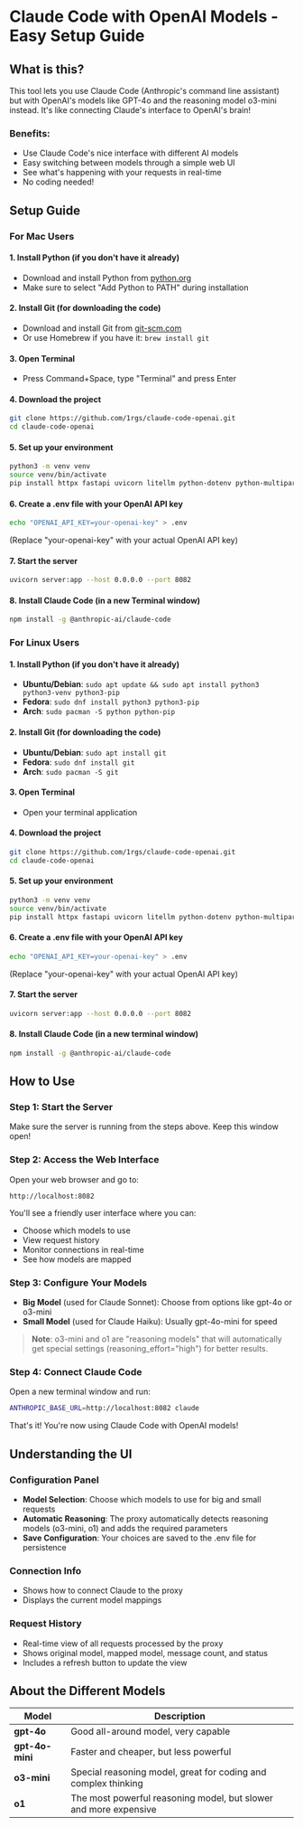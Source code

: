 # Claude Code with OpenAI Models - Easy Setup Guide

## What is this?
This tool lets you use Claude Code (Anthropic's command line assistant) but with OpenAI's models like GPT-4o and the reasoning model o3-mini instead. It's like connecting Claude's interface to OpenAI's brain!

### Benefits:
- Use Claude Code's nice interface with different AI models
- Easy switching between models through a simple web UI
- See what's happening with your requests in real-time
- No coding needed!

## Setup Guide

### For Mac Users

#### 1. Install Python (if you don't have it already)
- Download and install Python from [python.org](https://python.org)
- Make sure to select "Add Python to PATH" during installation

#### 2. Install Git (for downloading the code)
- Download and install Git from [git-scm.com](https://git-scm.com)
- Or use Homebrew if you have it: `brew install git`

#### 3. Open Terminal
- Press Command+Space, type "Terminal" and press Enter

#### 4. Download the project
```bash
git clone https://github.com/1rgs/claude-code-openai.git
cd claude-code-openai
```

#### 5. Set up your environment
```bash
python3 -m venv venv
source venv/bin/activate
pip install httpx fastapi uvicorn litellm python-dotenv python-multipart
```

#### 6. Create a .env file with your OpenAI API key
```bash
echo "OPENAI_API_KEY=your-openai-key" > .env
```
(Replace "your-openai-key" with your actual OpenAI API key)

#### 7. Start the server
```bash
uvicorn server:app --host 0.0.0.0 --port 8082
```

#### 8. Install Claude Code (in a new Terminal window)
```bash
npm install -g @anthropic-ai/claude-code
```

### For Linux Users

#### 1. Install Python (if you don't have it already)
- **Ubuntu/Debian**: `sudo apt update && sudo apt install python3 python3-venv python3-pip`
- **Fedora**: `sudo dnf install python3 python3-pip`
- **Arch**: `sudo pacman -S python python-pip`

#### 2. Install Git (for downloading the code)
- **Ubuntu/Debian**: `sudo apt install git`
- **Fedora**: `sudo dnf install git`
- **Arch**: `sudo pacman -S git`

#### 3. Open Terminal
- Open your terminal application

#### 4. Download the project
```bash
git clone https://github.com/1rgs/claude-code-openai.git
cd claude-code-openai
```

#### 5. Set up your environment
```bash
python3 -m venv venv
source venv/bin/activate
pip install httpx fastapi uvicorn litellm python-dotenv python-multipart
```

#### 6. Create a .env file with your OpenAI API key
```bash
echo "OPENAI_API_KEY=your-openai-key" > .env
```
(Replace "your-openai-key" with your actual OpenAI API key)

#### 7. Start the server
```bash
uvicorn server:app --host 0.0.0.0 --port 8082
```

#### 8. Install Claude Code (in a new terminal window)
```bash
npm install -g @anthropic-ai/claude-code
```

## How to Use

### Step 1: Start the Server
Make sure the server is running from the steps above. Keep this window open!

### Step 2: Access the Web Interface
Open your web browser and go to:
```
http://localhost:8082
```
You'll see a friendly user interface where you can:
- Choose which models to use
- View request history
- Monitor connections in real-time
- See how models are mapped

### Step 3: Configure Your Models
- **Big Model** (used for Claude Sonnet): Choose from options like gpt-4o or o3-mini
- **Small Model** (used for Claude Haiku): Usually gpt-4o-mini for speed

> **Note**: o3-mini and o1 are "reasoning models" that will automatically get special settings (reasoning_effort="high") for better results.

### Step 4: Connect Claude Code
Open a new terminal window and run:
```bash
ANTHROPIC_BASE_URL=http://localhost:8082 claude
```

That's it! You're now using Claude Code with OpenAI models!

## Understanding the UI

### Configuration Panel
- **Model Selection**: Choose which models to use for big and small requests
- **Automatic Reasoning**: The proxy automatically detects reasoning models (o3-mini, o1) and adds the required parameters
- **Save Configuration**: Your choices are saved to the .env file for persistence

### Connection Info
- Shows how to connect Claude to the proxy
- Displays the current model mappings

### Request History
- Real-time view of all requests processed by the proxy
- Shows original model, mapped model, message count, and status
- Includes a refresh button to update the view

## About the Different Models

| Model | Description |
|-------|-------------|
| **gpt-4o** | Good all-around model, very capable |
| **gpt-4o-mini** | Faster and cheaper, but less powerful |
| **o3-mini** | Special reasoning model, great for coding and complex thinking |
| **o1** | The most powerful reasoning model, but slower and more expensive |
